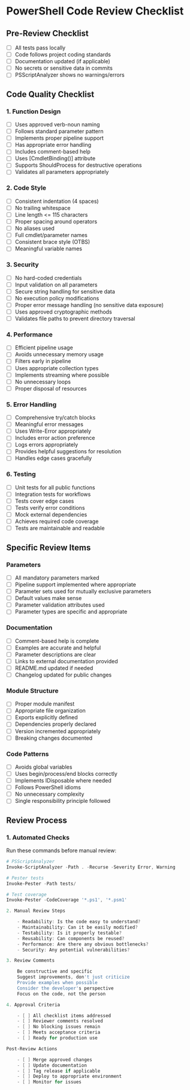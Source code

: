 # PowerShell Code Review Checklist

## Pre-Review Checklist
- [ ] All tests pass locally
- [ ] Code follows project coding standards
- [ ] Documentation updated (if applicable)
- [ ] No secrets or sensitive data in commits
- [ ] PSScriptAnalyzer shows no warnings/errors

## Code Quality Checklist

### 1. Function Design
- [ ] Uses approved verb-noun naming
- [ ] Follows standard parameter pattern
- [ ] Implements proper pipeline support
- [ ] Has appropriate error handling
- [ ] Includes comment-based help
- [ ] Uses [CmdletBinding()] attribute
- [ ] Supports ShouldProcess for destructive operations
- [ ] Validates all parameters appropriately

### 2. Code Style
- [ ] Consistent indentation (4 spaces)
- [ ] No trailing whitespace
- [ ] Line length <= 115 characters
- [ ] Proper spacing around operators
- [ ] No aliases used
- [ ] Full cmdlet/parameter names
- [ ] Consistent brace style (OTBS)
- [ ] Meaningful variable names

### 3. Security
- [ ] No hard-coded credentials
- [ ] Input validation on all parameters
- [ ] Secure string handling for sensitive data
- [ ] No execution policy modifications
- [ ] Proper error message handling (no sensitive data exposure)
- [ ] Uses approved cryptographic methods
- [ ] Validates file paths to prevent directory traversal

### 4. Performance
- [ ] Efficient pipeline usage
- [ ] Avoids unnecessary memory usage
- [ ] Filters early in pipeline
- [ ] Uses appropriate collection types
- [ ] Implements streaming where possible
- [ ] No unnecessary loops
- [ ] Proper disposal of resources

### 5. Error Handling
- [ ] Comprehensive try/catch blocks
- [ ] Meaningful error messages
- [ ] Uses Write-Error appropriately
- [ ] Includes error action preference
- [ ] Logs errors appropriately
- [ ] Provides helpful suggestions for resolution
- [ ] Handles edge cases gracefully

### 6. Testing
- [ ] Unit tests for all public functions
- [ ] Integration tests for workflows
- [ ] Tests cover edge cases
- [ ] Tests verify error conditions
- [ ] Mock external dependencies
- [ ] Achieves required code coverage
- [ ] Tests are maintainable and readable

## Specific Review Items

### Parameters
- [ ] All mandatory parameters marked
- [ ] Pipeline support implemented where appropriate
- [ ] Parameter sets used for mutually exclusive parameters
- [ ] Default values make sense
- [ ] Parameter validation attributes used
- [ ] Parameter types are specific and appropriate

### Documentation
- [ ] Comment-based help is complete
- [ ] Examples are accurate and helpful
- [ ] Parameter descriptions are clear
- [ ] Links to external documentation provided
- [ ] README.md updated if needed
- [ ] Changelog updated for public changes

### Module Structure
- [ ] Proper module manifest
- [ ] Appropriate file organization
- [ ] Exports explicitly defined
- [ ] Dependencies properly declared
- [ ] Version incremented appropriately
- [ ] Breaking changes documented

### Code Patterns
- [ ] Avoids global variables
- [ ] Uses begin/process/end blocks correctly
- [ ] Implements IDisposable where needed
- [ ] Follows PowerShell idioms
- [ ] No unnecessary complexity
- [ ] Single responsibility principle followed

## Review Process

### 1. Automated Checks
Run these commands before manual review:
```powershell
# PSScriptAnalyzer
Invoke-ScriptAnalyzer -Path . -Recurse -Severity Error, Warning

# Pester tests
Invoke-Pester -Path tests/

# Test coverage
Invoke-Pester -CodeCoverage '*.ps1', '*.psm1'

2. Manual Review Steps

    - Readability: Is the code easy to understand?
    - Maintainability: Can it be easily modified?
    - Testability: Is it properly testable?
    - Reusability: Can components be reused?
    - Performance: Are there any obvious bottlenecks?
    - Security: Any potential vulnerabilities?

3. Review Comments

    Be constructive and specific
    Suggest improvements, don't just criticize
    Provide examples when possible
    Consider the developer's perspective
    Focus on the code, not the person

4. Approval Criteria

    - [ ] All checklist items addressed
    - [ ] Reviewer comments resolved
    - [ ] No blocking issues remain
    - [ ] Meets acceptance criteria
    - [ ] Ready for production use

Post-Review Actions

    - [ ] Merge approved changes
    - [ ] Update documentation
    - [ ] Tag release if applicable
    - [ ] Deploy to appropriate environment
    - [ ] Monitor for issues
